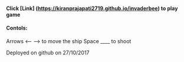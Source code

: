 #### Click [Link] (https://kiranprajapati2719.github.io/invaderbee) to play game

#### Contols:

Arrows	<-- 		-->  to move the ship
Space ____ to shoot

Deployed on github on 27/10/2017
